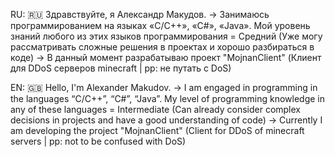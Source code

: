 RU: 🇷🇺
Здравствуйте, я Александр Макудов. 
-> Занимаюсь программированием на языках «C/C++», «C#», «Java». 
Мой уровень знаний любого из этих языков программирования = Средний (Уже могу рассматривать сложные решения в проектах и хорошо разбираться в коде)
-> В данный момент разрабатываю проект "MojnanClient" (Клиент для DDoS серверов minecraft | pp: не путать с DoS)

EN: 🇬🇧
Hello, I'm Alexander Makudov.
-> I am engaged in programming in the languages ​​“C/C++”, “C#”, “Java”.
My level of programming knowledge in any of these languages ​​= Intermediate (Can already consider complex decisions in projects and have a good understanding of code)
-> Currently I am developing the project "MojnanClient" (Client for DDoS of minecraft servers | pp: not to be confused with DoS)
